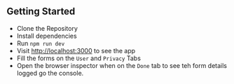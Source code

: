 ## Getting Started

- Clone the Repository
- Install dependencies
- Run `npm run dev`
- Visit [http://localhost:3000](http://localhost:3000) to see the app
- Fill the forms on the `User` and `Privacy` Tabs
- Open the browser inspector when on the `Done` tab to see teh form details logged go the console.


